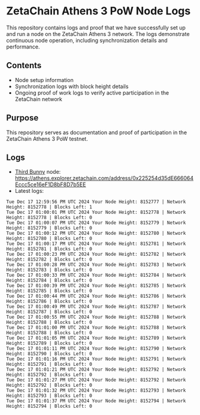 # ZetaChain Athens 3 PoW Node Logs
This repository contains logs and proof that we have successfully set up and run a node on the ZetaChain Athens 3 network. The logs demonstrate continuous node operation, including synchronization details and performance.

## Contents
- Node setup information
- Synchronization logs with block height details
- Ongoing proof of work logs to verify active participation in the ZetaChain network

## Purpose
This repository serves as documentation and proof of participation in the ZetaChain Athens 3 PoW testnet.

## Logs

- [Third Bunny](https://thirdbunny.xyz/) node: https://athens.explorer.zetachain.com/address/0x225254d35dE666064Eccc5ce16eF1D8bF8D7b5EE
- Latest logs:
```
Tue Dec 17 12:59:56 PM UTC 2024 Your Node Height: 8152777 | Network Height: 8152778 | Blocks Left: 1
Tue Dec 17 01:00:01 PM UTC 2024 Your Node Height: 8152778 | Network Height: 8152778 | Blocks Left: 0
Tue Dec 17 01:00:07 PM UTC 2024 Your Node Height: 8152779 | Network Height: 8152779 | Blocks Left: 0
Tue Dec 17 01:00:12 PM UTC 2024 Your Node Height: 8152780 | Network Height: 8152780 | Blocks Left: 0
Tue Dec 17 01:00:17 PM UTC 2024 Your Node Height: 8152781 | Network Height: 8152781 | Blocks Left: 0
Tue Dec 17 01:00:23 PM UTC 2024 Your Node Height: 8152782 | Network Height: 8152782 | Blocks Left: 0
Tue Dec 17 01:00:28 PM UTC 2024 Your Node Height: 8152783 | Network Height: 8152783 | Blocks Left: 0
Tue Dec 17 01:00:33 PM UTC 2024 Your Node Height: 8152784 | Network Height: 8152784 | Blocks Left: 0
Tue Dec 17 01:00:39 PM UTC 2024 Your Node Height: 8152785 | Network Height: 8152785 | Blocks Left: 0
Tue Dec 17 01:00:44 PM UTC 2024 Your Node Height: 8152786 | Network Height: 8152786 | Blocks Left: 0
Tue Dec 17 01:00:49 PM UTC 2024 Your Node Height: 8152787 | Network Height: 8152787 | Blocks Left: 0
Tue Dec 17 01:00:55 PM UTC 2024 Your Node Height: 8152788 | Network Height: 8152788 | Blocks Left: 0
Tue Dec 17 01:01:00 PM UTC 2024 Your Node Height: 8152788 | Network Height: 8152788 | Blocks Left: 0
Tue Dec 17 01:01:05 PM UTC 2024 Your Node Height: 8152789 | Network Height: 8152789 | Blocks Left: 0
Tue Dec 17 01:01:11 PM UTC 2024 Your Node Height: 8152790 | Network Height: 8152790 | Blocks Left: 0
Tue Dec 17 01:01:16 PM UTC 2024 Your Node Height: 8152791 | Network Height: 8152791 | Blocks Left: 0
Tue Dec 17 01:01:21 PM UTC 2024 Your Node Height: 8152792 | Network Height: 8152792 | Blocks Left: 0
Tue Dec 17 01:01:27 PM UTC 2024 Your Node Height: 8152792 | Network Height: 8152792 | Blocks Left: 0
Tue Dec 17 01:01:32 PM UTC 2024 Your Node Height: 8152793 | Network Height: 8152793 | Blocks Left: 0
Tue Dec 17 01:01:37 PM UTC 2024 Your Node Height: 8152794 | Network Height: 8152794 | Blocks Left: 0
```
